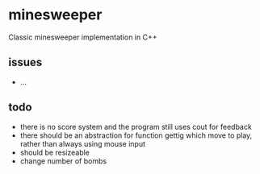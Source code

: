 # minesweeper

Classic minesweeper implementation in C++

## issues

* ...

## todo

* there is no score system and the program still uses cout for feedback
* there should be an abstraction for function gettig which move to play, rather than always using mouse input
* should be resizeable
* change number of bombs
